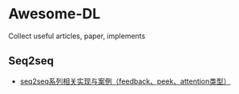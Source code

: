 # Awesome-DL
Collect useful articles, paper, implements

## Seq2seq
- [seq2seq系列相关实现与案例（feedback、peek、attention类型）](http://blog.csdn.net/sinat_26917383/article/details/75050225)
